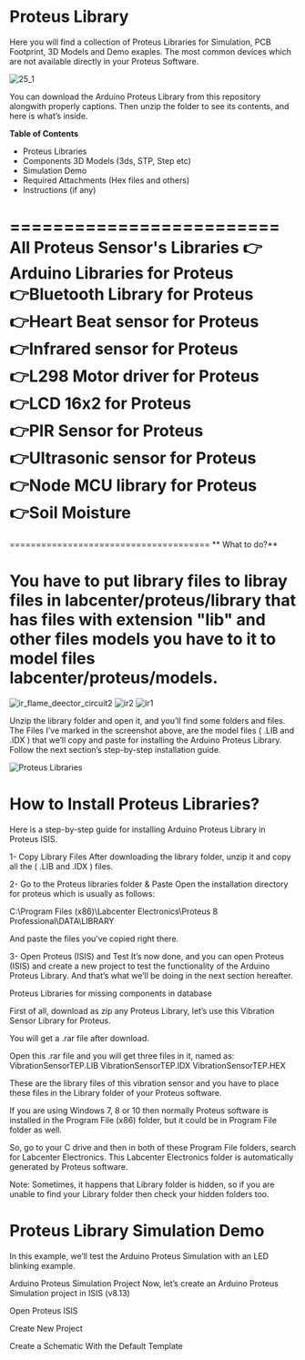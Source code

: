 # Proteus Library
Here you will find a collection of Proteus Libraries for Simulation, PCB Footprint, 3D Models and Demo exaples. The most common devices which are not available directly in your Proteus Software.

![25_1](https://github.com/user-attachments/assets/848b2884-9560-418a-a633-85c9bdfa9055)


You can download the Arduino Proteus Library from this repository alongwith properly captions. Then unzip the folder to see its contents, and here is what’s inside.
<br/>

**Table of Contents**
-  Proteus Libraries
-  Components 3D Models (3ds, STP, Step etc)
-  Simulation Demo
-  Required Attachments (Hex files and others)
-  Instructions (if any)

=========================
All Proteus Sensor's Libraries 
👉Arduino  Libraries for Proteus        
👉Bluetooth Library for Proteus     
👉Heart Beat sensor for Proteus   
👉Infrared sensor for Proteus         
👉L298 Motor driver for Proteus    
👉LCD 16x2 for Proteus    
👉PIR Sensor for Proteus                
👉Ultrasonic sensor for Proteus     
👉Node MCU library for Proteus               
👉Soil Moisture            
======================================


======================================
** What to do?**

You have to put library files to libray files in labcenter/proteus/library that has files with extension "lib" and other files models you have to it to model files labcenter/proteus/models.
======================================


![ir_flame_deector_circuit2](https://github.com/user-attachments/assets/6fba3c58-fed8-44a5-b9ca-c474de2e9788)
![ir2](https://github.com/user-attachments/assets/208401fc-95f1-4e60-80cf-a7ce7dac42e1) ![ir1](https://github.com/user-attachments/assets/59005c9f-ff5f-40f4-a420-ee0453fc44a8)

Unzip the library folder and open it, and you’ll find some folders and files. The Files I’ve marked in the screenshot above, are the model files ( .LIB and .IDX ) that we’ll copy and paste for installing the Arduino Proteus Library. Follow the next section’s step-by-step installation guide.

![Proteus Libraries](https://github.com/user-attachments/assets/55330808-4974-4722-9c54-dd81c476b07c)

# How to Install Proteus Libraries?
Here is a step-by-step guide for installing Arduino Proteus Library in Proteus ISIS.

1- Copy Library Files
After downloading the library folder, unzip it and copy all the ( .LIB and .IDX ) files.

2- Go to the Proteus libraries folder & Paste
Open the installation directory for proteus which is usually as follows:

C:\Program Files (x86)\Labcenter Electronics\Proteus 8 Professional\DATA\LIBRARY

And paste the files you’ve copied right there.

3- Open Proteus (ISIS) and Test
It’s now done, and you can open Proteus (ISIS) and create a new project to test the functionality of the Arduino Proteus Library. And that’s what we’ll be doing in the next section hereafter.



Proteus Libraries for missing components in database

First of all, download as zip any Proteus Library, let’s use this Vibration Sensor Library for Proteus.

You will get a .rar file after download.

Open this .rar file and you will get three files in it, named as: VibrationSensorTEP.LIB VibrationSensorTEP.IDX VibrationSensorTEP.HEX

These are the library files of this vibration sensor and you have to place these files in the Library folder of your Proteus software.

If you are using Windows 7, 8 or 10 then normally Proteus software is installed in the Program File (x86) folder, but it could be in Program File folder as well.

So, go to your C drive and then in both of these Program File folders, search for Labcenter Electronics. This Labcenter Electronics folder is automatically generated by Proteus software.

Note: Sometimes, it happens that Library folder is hidden, so if you are unable to find your Library folder then check your hidden folders too.


# Proteus Library Simulation Demo
In this example, we’ll test the Arduino Proteus Simulation with an LED blinking example.

Arduino Proteus Simulation Project
Now, let’s create an Arduino Proteus Simulation project in ISIS (v8.13)

Open Proteus ISIS

Create New Project

Create a Schematic With the Default Template
